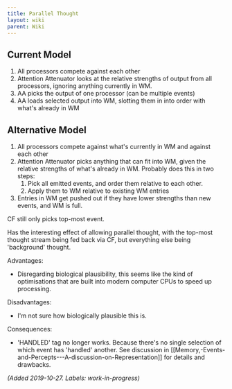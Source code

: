 ```yaml
---
title: Parallel Thought
layout: wiki
parent: Wiki
---
```


## Current Model
1. All processors compete against each other
2. Attention Attenuator looks at the relative strengths of output from all processors, ignoring anything currently in WM.
3. AA picks the output of one processor (can be multiple events)
4. AA loads selected output into WM, slotting them in into order with what's already in WM

## Alternative Model
1. All processors compete against what's currently in WM and against each other
2. Attention Attenuator picks anything that can fit into WM, given the relative strengths of what's already in WM. Probably does this in two steps:
    1. Pick all emitted events, and order them relative to each other.
    2. Apply them to WM relative to existing WM entries
3. Entries in WM get pushed out if they have lower strengths than new events, and WM is full.

CF still only picks top-most event.

Has the interesting effect of allowing parallel thought, with the top-most thought stream being fed back via CF, but everything else being 'background' thought.

Advantages:
* Disregarding biological plausibility, this seems like the kind of optimisations that are built into modern computer CPUs to speed up processing.

Disadvantages:
* I'm not sure how biologically plausible this is.

Consequences:
* 'HANDLED' tag no longer works. Because there's no single selection of which event has 'handled' another. See discussion in [[Memory,-Events-and-Percepts---A-discussion-on-Representation]] for details and drawbacks.

_(Added 2019-10-27. Labels: work-in-progress)_